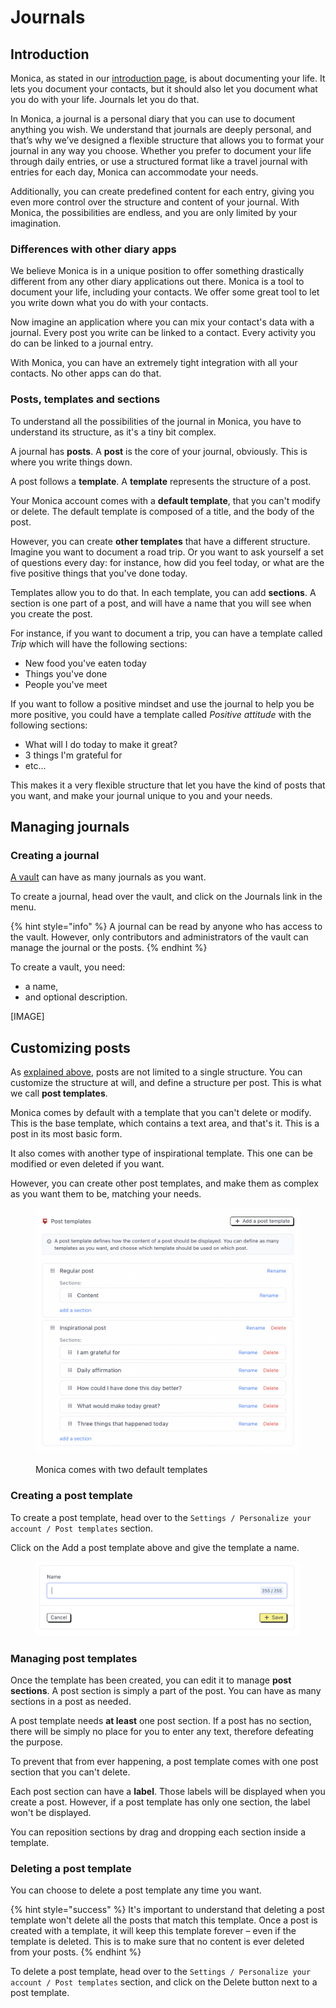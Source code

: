 # Journals

## Introduction

Monica, as stated in our [introduction page](<../README (1).md>), is about documenting your life. It lets you document your contacts, but it should also let you document what you do with your life. Journals let you do that.

In Monica, a journal is a personal diary that you can use to document anything you wish. We understand that journals are deeply personal, and that’s why we’ve designed a flexible structure that allows you to format your journal in any way you choose. Whether you prefer to document your life through daily entries, or use a structured format like a travel journal with entries for each day, Monica can accommodate your needs.&#x20;

Additionally, you can create predefined content for each entry, giving you even more control over the structure and content of your journal. With Monica, the possibilities are endless, and you are only limited by your imagination.

### Differences with other diary apps

We believe Monica is in a unique position to offer something drastically different from any other diary applications out there. Monica is a tool to document your life, including your contacts. We offer some great tool to let you write down what you do with your contacts.

Now imagine an application where you can mix your contact's data with a journal. Every post you write can be linked to a contact. Every activity you do can be linked to a journal entry.

With Monica, you can have an extremely tight integration with all your contacts. No other apps can do that.

### Posts, templates and sections

To understand all the possibilities of the journal in Monica, you have to understand its structure, as it's a tiny bit complex.

A journal has **posts**. A **post** is the core of your journal, obviously. This is where you write things down.

A post follows a **template**. A **template** represents the structure of a post.

Your Monica account comes with a **default template**, that you can't modify or delete. The default template is composed of a title, and the body of the post.

However, you can create **other templates** that have a different structure. Imagine you want to document a road trip. Or you want to ask yourself a set of questions every day: for instance, how did you feel today, or what are the five positive things that you've done today.&#x20;

Templates allow you to do that. In each template, you can add **sections**. A section is one part of a post, and will have a name that you will see when you create the post.&#x20;

For instance, if you want to document a trip, you can have a template called _Trip_ which will have the following sections:

* New food you've eaten today
* Things you've done
* People you've meet

If you want to follow a positive mindset and use the journal to help you be more positive, you could have a template called _Positive attitude_ with the following sections:

* What will I do today to make it great?
* 3 things I'm grateful for
* etc...

This makes it a very flexible structure that let you have the kind of posts that you want, and make your journal unique to you and your needs.

## Managing journals

### Creating a journal

[A vault](broken-reference) can have as many journals as you want.

To create a journal, head over the vault, and click on the Journals link in the menu.

{% hint style="info" %}
A journal can be read by anyone who has access to the vault. However, only contributors and administrators of the vault can manage the journal or the posts.
{% endhint %}

To create a vault, you need:

* a name,
* and optional description.

\[IMAGE]

## Customizing posts

&#x20;As [explained above](journals.md#posts-templates-and-sections), posts are not limited to a single structure. You can customize the structure at will, and define a structure per post. This is what we call **post templates**.

Monica comes by default with a template that you can't delete or modify. This is the base template, which contains a text area, and that's it. This is a post in its most basic form.

It also comes with another type of inspirational template. This one can be modified or even deleted if you want.

However, you can create other post templates, and make them as complex as you want them to be, matching your needs.

<figure><img src="../.gitbook/assets/Screen Shot 2022-09-29 at 10.50.40 AM.png" alt=""><figcaption><p>Monica comes with two default templates</p></figcaption></figure>

### Creating a post template

To create a post template, head over to the `Settings / Personalize your account / Post templates` section.

Click on the Add a post template above and give the template a name.

<figure><img src="../.gitbook/assets/Screen Shot 2022-09-29 at 10.53.13 AM.png" alt=""><figcaption></figcaption></figure>

### Managing post templates

Once the template has been created, you can edit it to manage **post sections**. A post section is simply a part of the post. You can have as many sections in a post as needed.

A post template needs **at least** one post section. If a post has no section, there will be simply no place for you to enter any text, therefore defeating the purpose.

To prevent that from ever happening, a post template comes with one post section that you can't delete.

Each post section can have a **label**. Those labels will be displayed when you create a post. However, if a post template has only one section, the label won't be displayed.

You can reposition sections by drag and dropping each section inside a template.

### Deleting a post template

You can choose to delete a post template any time you want.

{% hint style="success" %}
It's important to understand that deleting a post template won't delete all the posts that match this template. Once a post is created with a template, it will keep this template forever – even if the template is deleted. This is to make sure that no content is ever deleted from your posts.
{% endhint %}

To delete a post template, head over to the `Settings / Personalize your account / Post templates` section, and click on the Delete button next to a post template.
